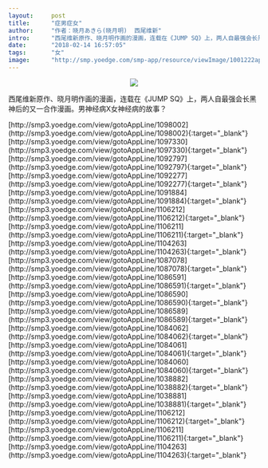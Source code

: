 ```yaml
---
layout:     post
title:      "症男症女"
author:     "作者：晓月あきら(晓月明)  西尾维新"
intro:      "西尾维新原作、晓月明作画的漫画，连载在《JUMP SQ》上，两人自最强会长黑神后的又一合作漫画。男神经病X女神经病的故事？"
date:       "2018-02-14 16:57:05"
tags:       "女"
image:      "http://smp.yoedge.com/smp-app/resource/viewImage/1001222appline.png"
---
```

<div style="text-align: center">
<p><img src="http://smp.yoedge.com/smp-app/resource/viewImage/1001222appline.png"/></p>
</div>
<p class="post-meta">
<span>西尾维新原作、晓月明作画的漫画，连载在《JUMP SQ》上，两人自最强会长黑神后的又一合作漫画。男神经病X女神经病的故事？</span>
</p>
[http://smp3.yoedge.com/view/gotoAppLine/1098002](http://smp3.yoedge.com/view/gotoAppLine/1098002){:target="_blank"}
[http://smp3.yoedge.com/view/gotoAppLine/1097330](http://smp3.yoedge.com/view/gotoAppLine/1097330){:target="_blank"}
[http://smp3.yoedge.com/view/gotoAppLine/1092797](http://smp3.yoedge.com/view/gotoAppLine/1092797){:target="_blank"}
[http://smp3.yoedge.com/view/gotoAppLine/1092277](http://smp3.yoedge.com/view/gotoAppLine/1092277){:target="_blank"}
[http://smp3.yoedge.com/view/gotoAppLine/1091884](http://smp3.yoedge.com/view/gotoAppLine/1091884){:target="_blank"}
[http://smp3.yoedge.com/view/gotoAppLine/1106212](http://smp3.yoedge.com/view/gotoAppLine/1106212){:target="_blank"}
[http://smp3.yoedge.com/view/gotoAppLine/1106211](http://smp3.yoedge.com/view/gotoAppLine/1106211){:target="_blank"}
[http://smp3.yoedge.com/view/gotoAppLine/1104263](http://smp3.yoedge.com/view/gotoAppLine/1104263){:target="_blank"}
[http://smp3.yoedge.com/view/gotoAppLine/1087078](http://smp3.yoedge.com/view/gotoAppLine/1087078){:target="_blank"}
[http://smp3.yoedge.com/view/gotoAppLine/1086591](http://smp3.yoedge.com/view/gotoAppLine/1086591){:target="_blank"}
[http://smp3.yoedge.com/view/gotoAppLine/1086590](http://smp3.yoedge.com/view/gotoAppLine/1086590){:target="_blank"}
[http://smp3.yoedge.com/view/gotoAppLine/1086589](http://smp3.yoedge.com/view/gotoAppLine/1086589){:target="_blank"}
[http://smp3.yoedge.com/view/gotoAppLine/1084062](http://smp3.yoedge.com/view/gotoAppLine/1084062){:target="_blank"}
[http://smp3.yoedge.com/view/gotoAppLine/1084061](http://smp3.yoedge.com/view/gotoAppLine/1084061){:target="_blank"}
[http://smp3.yoedge.com/view/gotoAppLine/1084060](http://smp3.yoedge.com/view/gotoAppLine/1084060){:target="_blank"}
[http://smp3.yoedge.com/view/gotoAppLine/1038882](http://smp3.yoedge.com/view/gotoAppLine/1038882){:target="_blank"}
[http://smp3.yoedge.com/view/gotoAppLine/1038881](http://smp3.yoedge.com/view/gotoAppLine/1038881){:target="_blank"}
[http://smp3.yoedge.com/view/gotoAppLine/1106212](http://smp3.yoedge.com/view/gotoAppLine/1106212){:target="_blank"}
[http://smp3.yoedge.com/view/gotoAppLine/1106211](http://smp3.yoedge.com/view/gotoAppLine/1106211){:target="_blank"}
[http://smp3.yoedge.com/view/gotoAppLine/1104263](http://smp3.yoedge.com/view/gotoAppLine/1104263){:target="_blank"}


